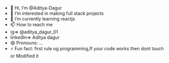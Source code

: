 - 👋 Hi, I’m @Aditya-Dagur
- 👀 I’m interested in making full stack projects
- 🌱 I’m currently learning reactjs
- 📫 How to reach me
- ig=> @aditya_dagur_01
- linkedIn=> Aditya dagur
- 😄 Pronouns: ...
- ⚡ Fun fact: first rule og programming,If your code works then dont touch or Modified it

<!---
Aditya-Dagur/Aditya-Dagur is a ✨ special ✨ repository because its `README.md` (this file) appears on your GitHub profile.
You can click the Preview link to take a look at your changes.
--->
